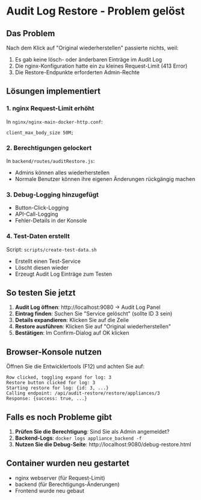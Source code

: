 # Audit Log Restore - Problem gelöst

## Das Problem
Nach dem Klick auf "Original wiederherstellen" passierte nichts, weil:
1. Es gab keine lösch- oder änderbaren Einträge im Audit Log
2. Die nginx-Konfiguration hatte ein zu kleines Request-Limit (413 Error)
3. Die Restore-Endpunkte erforderten Admin-Rechte

## Lösungen implementiert

### 1. nginx Request-Limit erhöht
In `nginx/nginx-main-docker-http.conf`:
```nginx
client_max_body_size 50M;
```

### 2. Berechtigungen gelockert
In `backend/routes/auditRestore.js`:
- Admins können alles wiederherstellen
- Normale Benutzer können ihre eigenen Änderungen rückgängig machen

### 3. Debug-Logging hinzugefügt
- Button-Click-Logging
- API-Call-Logging
- Fehler-Details in der Konsole

### 4. Test-Daten erstellt
Script: `scripts/create-test-data.sh`
- Erstellt einen Test-Service
- Löscht diesen wieder
- Erzeugt Audit Log Einträge zum Testen

## So testen Sie jetzt

1. **Audit Log öffnen**: http://localhost:9080 → Audit Log Panel
2. **Eintrag finden**: Suchen Sie "Service gelöscht" (sollte ID 3 sein)
3. **Details expandieren**: Klicken Sie auf die Zeile
4. **Restore ausführen**: Klicken Sie auf "Original wiederherstellen"
5. **Bestätigen**: Im Confirm-Dialog auf OK klicken

## Browser-Konsole nutzen

Öffnen Sie die Entwicklertools (F12) und achten Sie auf:
```
Row clicked, toggling expand for log: 3
Restore button clicked for log: 3
Starting restore for log: {id: 3, ...}
Calling endpoint: /api/audit-restore/restore/appliances/3
Response: {success: true, ...}
```

## Falls es noch Probleme gibt

1. **Prüfen Sie die Berechtigung**: Sind Sie als Admin angemeldet?
2. **Backend-Logs**: `docker logs appliance_backend -f`
3. **Nutzen Sie die Debug-Seite**: http://localhost:9080/debug-restore.html

## Container wurden neu gestartet
- nginx webserver (für Request-Limit)
- backend (für Berechtigungs-Änderungen)
- Frontend wurde neu gebaut
